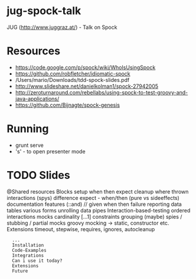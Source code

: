 # jug-spock-talk
JUG (http://www.juggraz.at/) - Talk on Spock

# Resources
- https://code.google.com/p/spock/wiki/WhoIsUsingSpock
- https://github.com/robfletcher/idiomatic-spock
- /Users/mario/Downloads/tdd-spock-slides.pdf
- http://www.slideshare.net/danielkolman1/spock-27942005
- http://zeroturnaround.com/rebellabs/using-spock-to-test-groovy-and-java-applications/
- https://github.com/Bijnagte/spock-genesis

# Running
- grunt serve
- 's' - to open presenter mode

# TODO Slides
 @Shared resources
 Blocks
      setup
      when
      then
      expect
      cleanup
      where
 thrown
 interactions (spys)
 difference expect - when/then (pure vs sideeffects)
 documentation features (::and) // given when then
 failure reporting
 data tables
      various forms
      unrolling
      data pipes
 Interaction-based-testing
      ordered interactions
      mocks
      cardinality [...1]
      constraints
      grouping (maybe)
      spies / stubbing / partial mocks
      groovy mocking -> static, constructor etc.
 Extensions
      timeout, stepwise, requires, ignores, autocleanup

      ...
      Installation
      Code-Examples
      Integrations
      Can i use it today?
      Extensions
      Future

